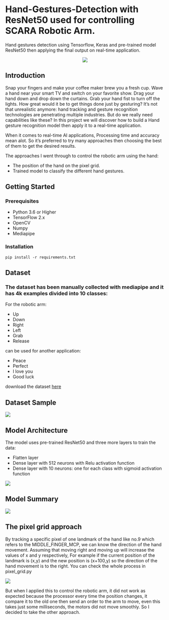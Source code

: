 # Hand-Gestures-Detection with ResNet50 used for controlling SCARA Robotic Arm.

Hand gestures detection using Tensorflow, Keras and pre-trained model ResNet50 then applying the final output on real-time application.

<p align="center">
  <img src="https://github.com/Muhameddemadd/Hand-Gestures-Recognition/blob/master/Readme_imgs/IMG-2319.gif" />
</p>


## Introduction
Snap your fingers and make your coffee maker brew you a fresh cup. Wave a hand near your smart TV and switch on your favorite show. Drag your hand down and drop down the curtains. Grab your hand fist to turn off the lights. How great would it be to get things done just by gesturing? It’s not that unrealistic anymore: hand tracking and gesture recognition technologies are penetrating multiple industries. But do we really need capabilities like these? In this project we will discover how to build a Hand gesture recognition model then apply it to a real-time application.

When it comes to real-time AI applications, Processing time and accuracy mean alot. So it’s preferred to try many approaches then choosing the best of them to get the desired results.
 
The approaches I went through to control the robotic arm using the hand:
* The position of the hand on the pixel grid.
* Trained model to classify the different hand gestures.


## Getting Started
### Prerequisites
* Python 3.6 or Higher
* TensorFlow 2.x
* OpenCV
* Numpy
* Mediapipe

### Installation
```
pip install -r requirements.txt
```

## Dataset
### The dataset has been manually collected with mediapipe and it has 4k examples divided into 10 classes:
For the robotic arm:
* Up
* Down
* Right
* Left
* Grab
* Release 

can be used for another application:
* Peace
* Perfect 
* I love you
* Good luck

download the dataset [here](https://drive.google.com/file/d/1wpktVV_S7TxmSbABrLr9mL5WsnYU3d8Z/view?usp=share_link)

## Dataset Sample
![](https://github.com/Muhameddemadd/Hand-Gestures-Recognition/blob/master/Readme_imgs/collage%20(1).jpg)

## Model Architecture
The model uses pre-trained ResNet50 and three more layers to train the data:
* Flatten layer
* Dense layer with 512 neurons with Relu activation function
* Dense layer with 10 neurons: one for each class with sigmoid activation function

![](https://github.com/Muhameddemadd/Hand-Gestures-Recognition/blob/master/Readme_imgs/ResNet%20arch.png)

## Model Summary
![](https://github.com/Muhameddemadd/Hand-Gestures-Recognition/blob/master/Readme_imgs/summary.png)

## The pixel grid approach

By tracking a specific pixel of one landmark of the hand like no.9 which refers to the MIDDLE_FINGER_MCP, we can know the direction of the hand movement. Assuming that moving right and moving up will increase the values of x and y respectively, For example if the current position of the landmark is (x,y) and the new position is (x+100,y) so the direction of the hand movement is to the right. You can check the whole process in pixel_grid.py 

![](https://github.com/Muhameddemadd/Hand-Gestures-Recognition/blob/master/Readme_imgs/hand_landmarks.png)

But when I applied this to control the robotic arm, it did not work as expected because the processor every time the position changes, it compare it to the old one then send an order to the arm to move, even this takes just some milliseconds, the motors did not move smoothly. So I decided to take the other approach.

